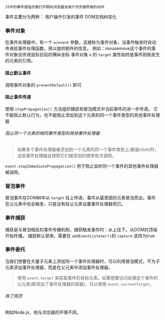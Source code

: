 	JS中的事件是指页面打开期间浏览器及用户对页面所做的动作
事件主要分为两种：
	用户操作引发的事件
	DOM文档树变化

### 事件对象
在事件处理器中，有一个 `e/event` 参数，这被称为事件对象，当事件触发时自动传递给事件处理函数，用以提供额外的信息。
	例如：mousemove这个事件的事件对象会传递鼠标目前的横纵坐标
	事件对象 `e` 的 `target` 属性始终是事件刚刚发生的元素的引用。

#### 阻止默认事件
调用事件对象的 `preventDefault()` 即可

#### 阻止事件传递
使用 `stopPropagation()` 方法组织捕获和冒泡模式中当前事件的进一步传递。
它不能阻止默认行为，也不能阻止添加到这个元素的同一个事件类型的其他事件处理器

###### 阻止同一个元素的相同事件类型的其他事件处理器
> 如果多个事件处理器被添加到一个元素的同一个事件类型上(都是click)时，这些事件处理器会按照它们被添加的顺序依次调用。

`event.stopImmediatePropagation()` 用于阻止监听同一个事件的其他事件处理器被调用。

### 冒泡事件
冒泡事件在DOM树中从 `target` 往上传递，事件从最里面的元素冒泡而出。事件在父元素中也会触发，只是没有给父元素设置事件处理器而已。

### 事件捕获
捕获是与冒泡相反的事件传播机制，捕获触发事件时：从上往下。从DOM的顶端开始传播。
捕获默认禁用，需要在 `addEventListener()`的 `capture` 选项为true

### 事件委托
当我们想要在大量子元素上添加同一个事件处理器时，可以利用冒泡模式，不为子元素添加事件处理器，而是在父元素中添加事件处理器。
> 使用 `event.target` 来获取事件的目标元素。如果想要访问处理这个事件的父元素(即添加了事件处理器的容器)，可以使用 `event.currentTarget`。
###### 除了网页
例如Node.js，他与浏览器的环境不同。
